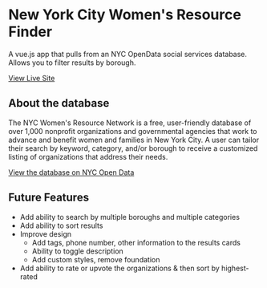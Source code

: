# New York City Women's Resource Finder 
A vue.js app that pulls from an NYC OpenData social services database. Allows you to filter results by borough.

[View Live Site](http://nicolabeuscher.com/nyc-womens-resource-finder/)

## About the database
The NYC Women's Resource Network is a free, user-friendly database of over 1,000 nonprofit organizations and governmental agencies that work to advance and benefit women and families in New York City. A user can tailor their search by keyword, category, and/or borough to receive a customized listing of organizations that address their needs.

[View the database on NYC Open Data](https://data.cityofnewyork.us/Social-Services/NYC-Women-s-Resource-Network-Database/pqg4-dm6b)

## Future Features
* Add ability to search by multiple boroughs and multiple categories
* Add ability to sort results
* Improve design 
  * Add tags, phone number, other information to the results cards
  * Ability to toggle description
  * Add custom styles, remove foundation
* Add ability to rate or upvote the organizations & then sort by highest-rated
